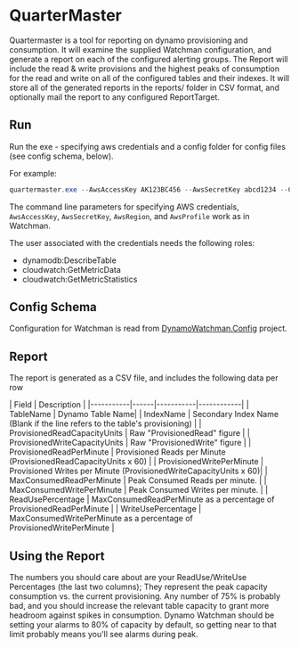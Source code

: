 # QuarterMaster

Quartermaster is a tool for reporting on dynamo provisioning and consumption.  It will examine the supplied Watchman configuration, and generate a report on each of the configured alerting groups.  The Report will include the read & write provisions and the highest peaks of consumption for the read and write on all of the configured tables and their indexes.  It will store all of the generated reports in the reports/ folder in CSV format, and optionally mail the report to any configured ReportTarget.

## Run

Run the exe - specifying aws credentials and a config folder for config files (see config schema, below).

For example:

```powershell
quartermaster.exe --AwsAccessKey AK123BC456 --AwsSecretKey abcd1234 --ConfigFolder ".\configuration"
```

The command line parameters for specifying AWS credentials, `AwsAccessKey`, `AwsSecretKey`, `AwsRegion`, and `AwsProfile` work as in Watchman.

The user associated with the credentials needs the following roles:

- dynamodb:DescribeTable
- cloudwatch:GetMetricData
- cloudwatch:GetMetricStatistics

## Config Schema

Configuration for Watchman is read from [DynamoWatchman.Config](https://github.je-labs.com/cogpart/DynamoWatchman.Config) project.

## Report

The report is generated as a CSV file, and includes the following data per row

| Field | Description |
|-----------|------|-----------|------------|
| TableName | Dynamo Table Name|
| IndexName | Secondary Index Name (Blank if the line refers to the table's provisioning) |
| ProvisionedReadCapacityUnits | Raw "ProvisionedRead" figure |
| ProvisionedWriteCapacityUnits | Raw "ProvisionedWrite" figure |
| ProvisionedReadPerMinute | Provisioned Reads per Minute (ProvisionedReadCapacityUnits x 60) |
| ProvisionedWritePerMinute | Provisioned Writes per Minute (ProvisionedWriteCapacityUnits x 60)|
| MaxConsumedReadPerMinute | Peak Consumed Reads per minute. |
| MaxConsumedWritePerMinute | Peak Consumed Writes per minute. |
| ReadUsePercentage | MaxConsumedReadPerMinute as a percentage of ProvisionedReadPerMinute |
| WriteUsePercentage | MaxConsumedWritePerMinute as a percentage of ProvisionedWritePerMinute |

## Using the Report

The numbers you should care about are your ReadUse/WriteUse Percentages (the last two columns); They represent the peak capacity consumption vs. the current provisioning.  Any number of 75% is probably bad, and you should increase the relevant table capacity to grant more headroom against spikes in consumption.  Dynamo Watchman should be setting your alarms to 80% of capacity by default, so getting near to that limit probably means you'll see alarms during peak.
